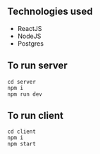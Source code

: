## Technologies used

- ReactJS
- NodeJS
- Postgres

## To run server

```
cd server
npm i
npm run dev
```

## To run client

```
cd client
npm i
npm start
```
